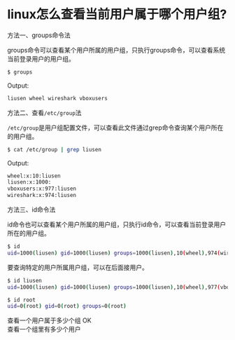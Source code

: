 # linux怎么查看当前用户属于哪个用户组?

方法一、groups命令法

groups命令可以查看某个用户所属的用户组，只执行groups命令，可以查看系统当前登录用户的用户组。

```bash
$ groups
```

Output:

```txt
liusen wheel wireshark vboxusers
```

方法二、查看`/etc/group`法

`/etc/group`是用户组配置文件，可以查看此文件通过grep命令查询某个用户所在的用户组。

```bash
$ cat /etc/group | grep liusen
```

Output:

```txt
wheel:x:10:liusen
liusen:x:1000:
vboxusers:x:977:liusen
wireshark:x:974:liusen
```

方法三、id命令法

id命令也可以查看某个用户所属的用户组，只执行id命令，可以查看当前登录用户所在的用户组。

```bash
$ id
uid=1000(liusen) gid=1000(liusen) groups=1000(liusen),10(wheel),974(wireshark),977(vboxusers)
```

要查询特定的用户所属用户组，可以在后面接用户。

```bash
$ id liusen
uid=1000(liusen) gid=1000(liusen) groups=1000(liusen),10(wheel),977(vboxusers),974(wireshark)

$ id root
uid=0(root) gid=0(root) groups=0(root)
```


查看一个用户属于多少个组 OK  
查看一个组里有多少个用户




